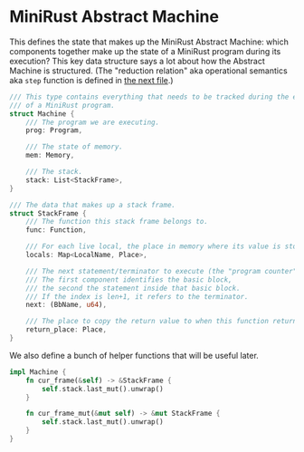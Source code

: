 # MiniRust Abstract Machine

This defines the state that makes up the MiniRust Abstract Machine:
which components together make up the state of a MiniRust program during its execution?
This key data structure says a lot about how the Abstract Machine is structured.
(The "reduction relation" aka operational semantics aka `step` function is defined in [the next file](step.md).)

```rust
/// This type contains everything that needs to be tracked during the execution
/// of a MiniRust program.
struct Machine {
    /// The program we are executing.
    prog: Program,

    /// The state of memory.
    mem: Memory,

    /// The stack.
    stack: List<StackFrame>,
}

/// The data that makes up a stack frame.
struct StackFrame {
    /// The function this stack frame belongs to.
    func: Function,

    /// For each live local, the place in memory where its value is stored.
    locals: Map<LocalName, Place>,

    /// The next statement/terminator to execute (the "program counter").
    /// The first component identifies the basic block,
    /// the second the statement inside that basic block.
    /// If the index is len+1, it refers to the terminator.
    next: (BbName, u64),

    /// The place to copy the return value to when this function returns.
    return_place: Place,
}
```

We also define a bunch of helper functions that will be useful later.

```rust
impl Machine {
    fn cur_frame(&self) -> &StackFrame {
        self.stack.last_mut().unwrap()
    }

    fn cur_frame_mut(&mut self) -> &mut StackFrame {
        self.stack.last_mut().unwrap()
    }
}
```
